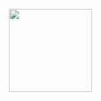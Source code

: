 
<p align="center"><a href="https://www.sarthakj.me/WeddingEvite/"><img src="./assets/wedding.gif" width="150px" height="150px"/></a></p>
